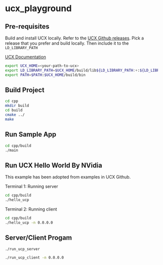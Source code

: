 # ucx_playground

## Pre-requisites

Build and install UCX locally. Refer to the [UCX Github releases](https://github.com/openucx/ucx/releases).
Pick a release that you prefer and build locally. 
Then include it to the `LD_LIBRARY_PATH`

[UCX Documentation](https://openucx.org/documentation/)

```bash
export UCX_HOME=<your-path-to-ucx>
export LD_LIBRARY_PATH=$UCX_HOME/build/lib${LD_LIBRARY_PATH:+:${LD_LIBRARY_PATH}}
export PATH=$PATH:$UCX_HOME/build/bin
```

## Build Project

```bash
cd cpp
mkdir build
cd build
cmake ../
make
```

## Run Sample App

```bash
cd cpp/build
./main
```
## Run UCX Hello World By NVidia

This example has been adopted from examples in UCX Github. 

Terminal 1: Running server

```bash
cd cpp/build
./hello_ucp
```

Terminal 2: Running client

```bash
cd cpp/build
./hello_ucp -n 0.0.0.0
```

## Server/Client Progam

```bash
./run_ucp_server
```

```bash
./run_ucp_client -n 0.0.0.0
```
